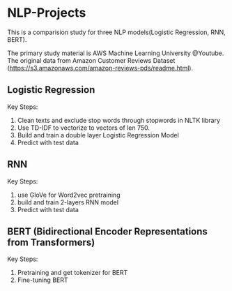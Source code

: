 # NLP-Projects

This is a comparision study for three NLP models(Logistic Regression, RNN, BERT).

The primary study material is AWS Machine Learning University @Youtube. The original data from Amazon Customer Reviews Dataset (https://s3.amazonaws.com/amazon-reviews-pds/readme.html).

## Logistic Regression
Key Steps:
1. Clean texts and exclude stop words through stopwords in NLTK library
2. Use TD-IDF to vectorize to vectors of len 750.
3. Build and train a double layer Logistic Regression Model
4. Predict with test data

## RNN
Key Steps:
1. use GloVe for Word2vec pretraining
2. build and train 2-layers RNN model
3. Predict with test data

## BERT (Bidirectional Encoder Representations from Transformers)
Key Steps:
1. Pretraining and get tokenizer for BERT
2. Fine-tuning BERT



